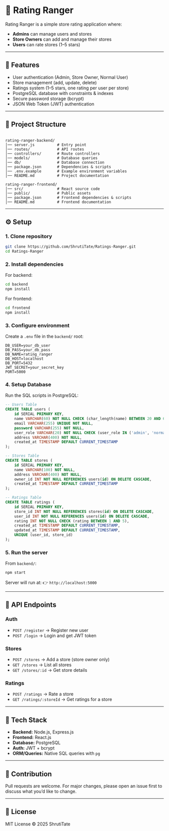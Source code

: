 
# 🏪 Rating Ranger

Rating Ranger is a simple store rating application where:  
- **Admins** can manage users and stores  
- **Store Owners** can add and manage their stores  
- **Users** can rate stores (1–5 stars)  

---

## 🚀 Features
- User authentication (Admin, Store Owner, Normal User)
- Store management (add, update, delete)
- Ratings system (1–5 stars, one rating per user per store)
- PostgreSQL database with constraints & indexes
- Secure password storage (bcrypt)
- JSON Web Token (JWT) authentication

---

## 📂 Project Structure

```

rating-ranger-backend/
│── server.js          # Entry point
│── routes/            # API routes
│── controllers/       # Route controllers
│── models/            # Database queries
│── db/                # Database connection
│── package.json       # Dependencies & scripts
│── .env.example       # Example environment variables
│── README.md          # Project documentation

rating-ranger-frontend/
│── src/               # React source code
│── public/            # Public assets
│── package.json       # Frontend dependencies & scripts
│── README.md          # Frontend documentation

````

---

## ⚙️ Setup

### 1. Clone repository
```bash
git clone https://github.com/ShrutiTate/Ratings-Ranger.git
cd Ratings-Ranger
````

### 2. Install dependencies

For backend:

```bash
cd backend
npm install
```

For frontend:

```bash
cd frontend
npm install
```

### 3. Configure environment

Create a `.env` file in the `backend/` root:

```env
DB_USER=your_db_user
DB_PASS=your_db_pass
DB_NAME=rating_ranger
DB_HOST=localhost
DB_PORT=5432
JWT_SECRET=your_secret_key
PORT=5000
```

### 4. Setup Database

Run the SQL scripts in PostgreSQL:

```sql
-- Users Table
CREATE TABLE users (
    id SERIAL PRIMARY KEY,
    name VARCHAR(60) NOT NULL CHECK (char_length(name) BETWEEN 20 AND 60),
    email VARCHAR(255) UNIQUE NOT NULL,
    password VARCHAR(255) NOT NULL,
    user_role VARCHAR(20) NOT NULL CHECK (user_role IN ('admin', 'normal', 'store_owner')),
    address VARCHAR(400) NOT NULL,
    created_at TIMESTAMP DEFAULT CURRENT_TIMESTAMP
);

-- Stores Table
CREATE TABLE stores (
    id SERIAL PRIMARY KEY,
    name VARCHAR(100) NOT NULL,
    address VARCHAR(400) NOT NULL,
    owner_id INT NOT NULL REFERENCES users(id) ON DELETE CASCADE,
    created_at TIMESTAMP DEFAULT CURRENT_TIMESTAMP
);

-- Ratings Table
CREATE TABLE ratings (
    id SERIAL PRIMARY KEY,
    store_id INT NOT NULL REFERENCES stores(id) ON DELETE CASCADE,
    user_id INT NOT NULL REFERENCES users(id) ON DELETE CASCADE,
    rating INT NOT NULL CHECK (rating BETWEEN 1 AND 5),
    created_at TIMESTAMP DEFAULT CURRENT_TIMESTAMP,
    updated_at TIMESTAMP DEFAULT CURRENT_TIMESTAMP,
    UNIQUE (user_id, store_id)
);
```

### 5. Run the server

From `backend/`:

```bash
npm start
```

Server will run at:
👉 `http://localhost:5000`

---

## 🧪 API Endpoints

### Auth

* `POST /register` → Register new user
* `POST /login` → Login and get JWT token

### Stores

* `POST /stores` → Add a store (store owner only)
* `GET /stores` → List all stores
* `GET /stores/:id` → Get store details

### Ratings

* `POST /ratings` → Rate a store
* `GET /ratings/:storeId` → Get ratings for a store

---

## 📌 Tech Stack

* **Backend:** Node.js, Express.js
* **Frontend:** React.js
* **Database:** PostgreSQL
* **Auth:** JWT + bcrypt
* **ORM/Queries:** Native SQL queries with `pg`

---

## 🤝 Contribution

Pull requests are welcome. For major changes, please open an issue first to discuss what you’d like to change.

---

## 📜 License

MIT License © 2025 ShrutiTate

```

